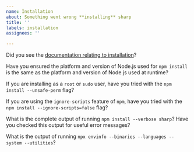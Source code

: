 ```yaml
---
name: Installation
about: Something went wrong **installing** sharp
title: ''
labels: installation
assignees: ''

---
```


Did you see the [documentation relating to installation](https://sharp.pixelplumbing.com/en/stable/install/)?

Have you ensured the platform and version of Node.js used for `npm install` is the same as the platform and version of Node.js used at runtime?

If you are installing as a `root` or `sudo` user, have you tried with the `npm install --unsafe-perm` flag?

If you are using the `ignore-scripts` feature of `npm`, have you tried with the `npm install --ignore-scripts=false` flag?

What is the complete output of running `npm install --verbose sharp`? Have you checked this output for useful error messages?

What is the output of running `npx envinfo --binaries --languages --system --utilities`?
